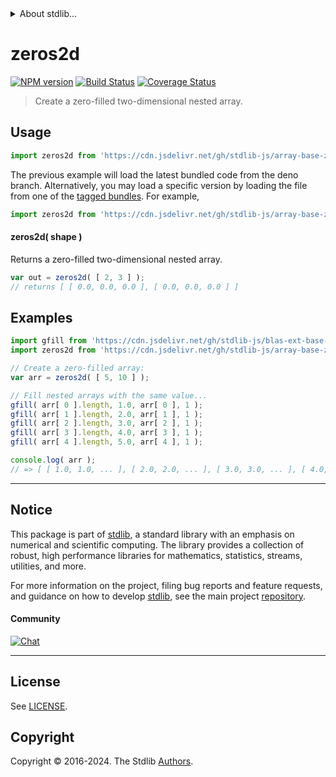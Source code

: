 <!--

@license Apache-2.0

Copyright (c) 2023 The Stdlib Authors.

Licensed under the Apache License, Version 2.0 (the "License");
you may not use this file except in compliance with the License.
You may obtain a copy of the License at

   http://www.apache.org/licenses/LICENSE-2.0

Unless required by applicable law or agreed to in writing, software
distributed under the License is distributed on an "AS IS" BASIS,
WITHOUT WARRANTIES OR CONDITIONS OF ANY KIND, either express or implied.
See the License for the specific language governing permissions and
limitations under the License.

-->


<details>
  <summary>
    About stdlib...
  </summary>
  <p>We believe in a future in which the web is a preferred environment for numerical computation. To help realize this future, we've built stdlib. stdlib is a standard library, with an emphasis on numerical and scientific computation, written in JavaScript (and C) for execution in browsers and in Node.js.</p>
  <p>The library is fully decomposable, being architected in such a way that you can swap out and mix and match APIs and functionality to cater to your exact preferences and use cases.</p>
  <p>When you use stdlib, you can be absolutely certain that you are using the most thorough, rigorous, well-written, studied, documented, tested, measured, and high-quality code out there.</p>
  <p>To join us in bringing numerical computing to the web, get started by checking us out on <a href="https://github.com/stdlib-js/stdlib">GitHub</a>, and please consider <a href="https://opencollective.com/stdlib">financially supporting stdlib</a>. We greatly appreciate your continued support!</p>
</details>

# zeros2d

[![NPM version][npm-image]][npm-url] [![Build Status][test-image]][test-url] [![Coverage Status][coverage-image]][coverage-url] <!-- [![dependencies][dependencies-image]][dependencies-url] -->

> Create a zero-filled two-dimensional nested array.

<!-- Section to include introductory text. Make sure to keep an empty line after the intro `section` element and another before the `/section` close. -->

<section class="intro">

</section>

<!-- /.intro -->

<!-- Package usage documentation. -->



<section class="usage">

## Usage

```javascript
import zeros2d from 'https://cdn.jsdelivr.net/gh/stdlib-js/array-base-zeros2d@deno/mod.js';
```
The previous example will load the latest bundled code from the deno branch. Alternatively, you may load a specific version by loading the file from one of the [tagged bundles](https://github.com/stdlib-js/array-base-zeros2d/tags). For example,

```javascript
import zeros2d from 'https://cdn.jsdelivr.net/gh/stdlib-js/array-base-zeros2d@v0.2.2-deno/mod.js';
```

#### zeros2d( shape )

Returns a zero-filled two-dimensional nested array.

```javascript
var out = zeros2d( [ 2, 3 ] );
// returns [ [ 0.0, 0.0, 0.0 ], [ 0.0, 0.0, 0.0 ] ]
```

</section>

<!-- /.usage -->

<!-- Package usage notes. Make sure to keep an empty line after the `section` element and another before the `/section` close. -->

<section class="notes">

</section>

<!-- /.notes -->

<!-- Package usage examples. -->

<section class="examples">

## Examples

<!-- eslint no-undef: "error" -->

```javascript
import gfill from 'https://cdn.jsdelivr.net/gh/stdlib-js/blas-ext-base-gfill@deno/mod.js';
import zeros2d from 'https://cdn.jsdelivr.net/gh/stdlib-js/array-base-zeros2d@deno/mod.js';

// Create a zero-filled array:
var arr = zeros2d( [ 5, 10 ] );

// Fill nested arrays with the same value...
gfill( arr[ 0 ].length, 1.0, arr[ 0 ], 1 );
gfill( arr[ 1 ].length, 2.0, arr[ 1 ], 1 );
gfill( arr[ 2 ].length, 3.0, arr[ 2 ], 1 );
gfill( arr[ 3 ].length, 4.0, arr[ 3 ], 1 );
gfill( arr[ 4 ].length, 5.0, arr[ 4 ], 1 );

console.log( arr );
// => [ [ 1.0, 1.0, ... ], [ 2.0, 2.0, ... ], [ 3.0, 3.0, ... ], [ 4.0, 4.0, ... ], [ 5.0, 5.0, ... ] ]
```

</section>

<!-- /.examples -->

<!-- Section to include cited references. If references are included, add a horizontal rule *before* the section. Make sure to keep an empty line after the `section` element and another before the `/section` close. -->

<section class="references">

</section>

<!-- /.references -->

<!-- Section for related `stdlib` packages. Do not manually edit this section, as it is automatically populated. -->

<section class="related">

</section>

<!-- /.related -->

<!-- Section for all links. Make sure to keep an empty line after the `section` element and another before the `/section` close. -->


<section class="main-repo" >

* * *

## Notice

This package is part of [stdlib][stdlib], a standard library with an emphasis on numerical and scientific computing. The library provides a collection of robust, high performance libraries for mathematics, statistics, streams, utilities, and more.

For more information on the project, filing bug reports and feature requests, and guidance on how to develop [stdlib][stdlib], see the main project [repository][stdlib].

#### Community

[![Chat][chat-image]][chat-url]

---

## License

See [LICENSE][stdlib-license].


## Copyright

Copyright &copy; 2016-2024. The Stdlib [Authors][stdlib-authors].

</section>

<!-- /.stdlib -->

<!-- Section for all links. Make sure to keep an empty line after the `section` element and another before the `/section` close. -->

<section class="links">

[npm-image]: http://img.shields.io/npm/v/@stdlib/array-base-zeros2d.svg
[npm-url]: https://npmjs.org/package/@stdlib/array-base-zeros2d

[test-image]: https://github.com/stdlib-js/array-base-zeros2d/actions/workflows/test.yml/badge.svg?branch=v0.2.2
[test-url]: https://github.com/stdlib-js/array-base-zeros2d/actions/workflows/test.yml?query=branch:v0.2.2

[coverage-image]: https://img.shields.io/codecov/c/github/stdlib-js/array-base-zeros2d/main.svg
[coverage-url]: https://codecov.io/github/stdlib-js/array-base-zeros2d?branch=main

<!--

[dependencies-image]: https://img.shields.io/david/stdlib-js/array-base-zeros2d.svg
[dependencies-url]: https://david-dm.org/stdlib-js/array-base-zeros2d/main

-->

[chat-image]: https://img.shields.io/gitter/room/stdlib-js/stdlib.svg
[chat-url]: https://app.gitter.im/#/room/#stdlib-js_stdlib:gitter.im

[stdlib]: https://github.com/stdlib-js/stdlib

[stdlib-authors]: https://github.com/stdlib-js/stdlib/graphs/contributors

[umd]: https://github.com/umdjs/umd
[es-module]: https://developer.mozilla.org/en-US/docs/Web/JavaScript/Guide/Modules

[deno-url]: https://github.com/stdlib-js/array-base-zeros2d/tree/deno
[deno-readme]: https://github.com/stdlib-js/array-base-zeros2d/blob/deno/README.md
[umd-url]: https://github.com/stdlib-js/array-base-zeros2d/tree/umd
[umd-readme]: https://github.com/stdlib-js/array-base-zeros2d/blob/umd/README.md
[esm-url]: https://github.com/stdlib-js/array-base-zeros2d/tree/esm
[esm-readme]: https://github.com/stdlib-js/array-base-zeros2d/blob/esm/README.md
[branches-url]: https://github.com/stdlib-js/array-base-zeros2d/blob/main/branches.md

[stdlib-license]: https://raw.githubusercontent.com/stdlib-js/array-base-zeros2d/main/LICENSE

</section>

<!-- /.links -->
